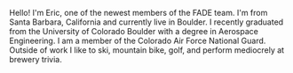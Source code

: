 Hello! I'm Eric, one of the newest members of the FADE team. I'm from Santa Barbara, California and currently live in Boulder. I recently graduated from the University of Colorado Boulder with a degree in Aerospace Engineering. I am a member of the Colorado Air Force National Guard. Outside of work I like to ski, mountain bike, golf, and perform mediocrely at brewery trivia.
